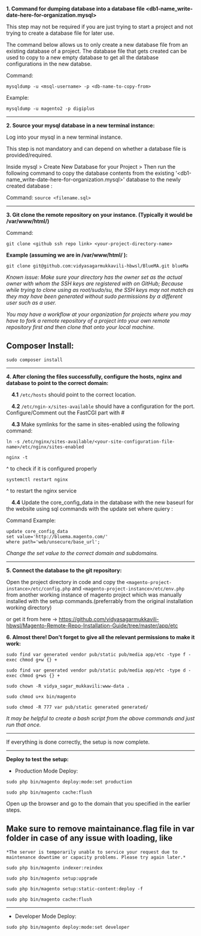 **1. Command for dumping database into a database file <db1-name_write-date-here-for-organization.mysql>**

This step may not be required if you are just trying to start a project and not trying to create a database file for later use.

The command below allows us to only create a new database file from an existing database of a project. The database file that gets created can be used to copy to a new empty database to get all the database configurations in the new databse. 


Command:

```mysqldump -u <msql-username> -p <db-name-to-copy-from>```

Example:
```
mysqldump -u magento2 -p digiplus
```

---

**2. Source your mysql database in a new terminal instance:**

Log into your mysql in a new terminal instance.

This step is not mandatory and can depend on whether a database file is provided/required.

Inside mysql > Create New Database for your Project > Then run the following command to copy the database
contents from the existing '<db1-name_write-date-here-for-organization.mysql>' database to the newly created database :

Command:
```source <filename.sql>```

---

**3. Git clone the remote repository on your instance. (Typically it would be /var/www/html/<your-project-name>)**

Command:
```
git clone <github ssh repo link> <your-project-directory-name>
```

**Example (assuming we are in /var/www/html/ ):**
```
git clone git@github.com:vidyasagarmukkavili-hbwsl/BlueMA.git blueMa
```

*Known issue: Make sure your directory has the owner set as the actual owner with whom the SSH keys are registered with on GitHub;
Because while trying to clone using as root/sudo/su, the SSH keys may not match as they may have been generated without sudo permissions by a different user such as a user.*


*You may have a workflow at your organization for projects where you may have to fork a remote repository of a project into your own remote repository first and then clone that onto your local machine.*

## Composer Install:

```
sudo composer install
```

---

**4. After cloning the files successfully, configure the hosts, nginx and database to point to the correct domain:**

   &emsp;**4.1** ```/etc/hosts``` should point to the correct location.

   &emsp;**4.2** ```/etc/ngin-x/sites-available``` should have a configuration for the port.
   Configure/Comment out the FastCGI part with #

   &emsp;**4.3** Make symlinks for the same in sites-enabled using the following command:
   ```
   ln -s /etc/nginx/sites-available/<your-site-configuration-file-name>/etc/nginx/sites-enabled
   ```

   ```
   nginx -t
   ```
   ^ to check if it is configured properly

   ```
   systemctl restart nginx
   ```
   ^ to restart the nginx service

   &emsp;**4.4** Update the core_config_data in the database with the new baseurl for the website using sql commands
   with the update set where quiery :

   Command Example:

   ```
   update core_config_data
   set value='http://bluema.magento.com/'
   where path='web/unsecure/base_url';
   ```

   *Change the set value to the correct domain and subdomains.*

---

**5. Connect the database to the git repository:**

Open the project directory in code and copy the ```<magento-project-instance>/etc/config.php``` and
```<magento-project-instance>/etc/env.php``` from another working instance of magento project which was
manually installed with the setup commands.(preferrably from the original installation working directory)

or get it from here ->  https://github.com/vidyasagarmukkavili-hbwsl/Magento-Remote-Repo-Installation-Guide/tree/master/app/etc

**6. Almost there! Don't forget to give all the relevant permissions to make it work:**

```
sudo find var generated vendor pub/static pub/media app/etc -type f -exec chmod g+w {} +
```
```
sudo find var generated vendor pub/static pub/media app/etc -type d -exec chmod g+ws {} +
```
```
sudo chown -R vidya_sagar_mukkavili:www-data .
```
```
sudo chmod u+x bin/magento
```

```
sudo chmod -R 777 var pub/static generated generated/
```

*It may be helpful to create a bash script from the above commands and just run that once.*

---

If everything is done correctly, the setup is now complete.

---

**Deploy to test the setup:** 

- Production Mode Deploy:

```
sudo php bin/magento deploy:mode:set production
```

```
sudo php bin/magento cache:flush
```

Open up the browser and go to the domain that you specified in the earlier steps.

## Make sure to remove maintainance.flag file in var folder in case of any issue with loading, like

```*The server is temporarily unable to service your request due to maintenance downtime or capacity problems. Please try again later.*```


```
sudo php bin/magento indexer:reindex
```
```
sudo php bin/magento setup:upgrade
```
```
sudo php bin/magento setup:static-content:deploy -f
```
```
sudo php bin/magento cache:flush
```

---

- Developer Mode Deploy:

```
sudo php bin/magento deploy:mode:set developer
```